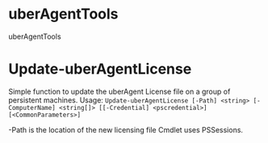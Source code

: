 # uberAgentTools
uberAgentTools


# Update-uberAgentLicense
Simple function to update the uberAgent License file on a group of persistent machines.
Usage:
```Update-uberAgentLicense [-Path] <string> [-ComputerName] <string[]> [[-Credential] <pscredential>]  [<CommonParameters>]```

-Path is the location of the new licensing file
Cmdlet uses PSSessions.
